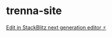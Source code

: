 # trenna-site

[Edit in StackBlitz next generation editor ⚡️](https://stackblitz.com/~/github.com/ftocchetto/trenna-site)